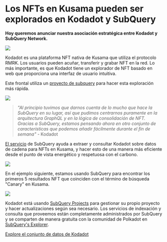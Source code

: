 # Los NFTs en Kusama pueden ser explorados en Kodadot y SubQuery

**Hoy queremos anunciar nuestra asociación estratégica entre Kodadot y SubQuery Network.**

![](https://miro.medium.com/max/1400/1*Y4kdG9uEoxrySzb19QKxPg.gif)

Kodadot es una plataforma NFT nativa de Kusama que utiliza el protocolo RMRK. Los usuarios pueden acuñar, transferir y grabar NFT en la red. Lo más importante, es que Kodadot tiene un explorador de NFT basado en web que proporciona una interfaz de usuario intuitiva.

Este frontal utiliza un [proyecto de subquery](https://explorer.subquery.network/subquery/vikiival/magick) para hacer esta exploración más rápida.

![](https://miro.medium.com/max/1400/0*3TdpXjj1iwGNdA3n)

> _"Al principio tuvimos que darnos cuenta de lo mucho que hace la SubQuery en su lugar, así que pudimos centrarnos puramente en la arquitectura GraphQL y en la lógica de consolidación de NFT. Gracias a SubQuery, estamos pensando ahora en otro conjunto de características que podemos añadir fácilmente durante el fin de semana"_ - Kodadot

[El servicio](https://subquery.network/) de SubQuery ayuda a extraer y consultar Kodadot sobre datos de cadena para NFTs en Kusama, y hacer esto de una manera más eficiente desde el punto de vista energético y respetuosa con el carbono.

![](https://miro.medium.com/max/1400/0*AocvCHVWMsGtH1Oz)

En el ejemplo siguiente, estamos usando SubQuery para encontrar los primeros 5 resultados NFT que coinciden con el término de búsqueda "Canary" en Kusama.

![](https://miro.medium.com/max/1400/0*QTzLpC0D-pYWDngZ)

Kodadot está usando [SubQuery Projects](https://project.subquery.network/) para gestionar su propio proyecto y hacer actualizaciones según sea necesario. Los servicios de indexación y consulta que proveemos están completamente administrados por SubQuery y se comparten de manera gratuita con la comunidad de Polkadot en [SubQuery's Explorer](https://explorer.subquery.network/).

[Explore el conjunto de datos de Kodadot](https://explorer.subquery.network/subquery/vikiival/magick)
